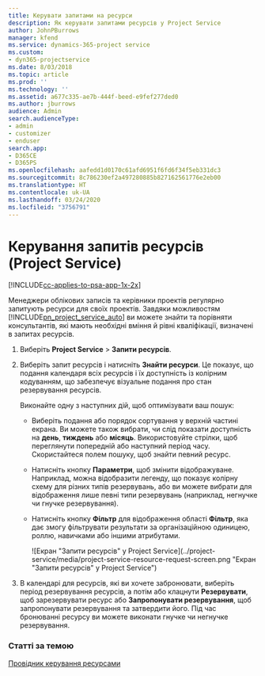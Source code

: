 ```yaml
---
title: Керувати запитами на ресурси
description: Як керувати запитами ресурсів у Project Service
author: JohnPBurrows
manager: kfend
ms.service: dynamics-365-project service
ms.custom:
- dyn365-projectservice
ms.date: 8/03/2018
ms.topic: article
ms.prod: ''
ms.technology: ''
ms.assetid: a677c335-ae7b-444f-beed-e9fef277ded0
ms.author: jburrows
audience: Admin
search.audienceType:
- admin
- customizer
- enduser
search.app:
- D365CE
- D365PS
ms.openlocfilehash: aafedd1d0170c61afd6951f6fd6f34f5eb331dc3
ms.sourcegitcommit: 8c786230ef2a497280885b827162561776e2eb00
ms.translationtype: HT
ms.contentlocale: uk-UA
ms.lasthandoff: 03/24/2020
ms.locfileid: "3756791"
---
```

# <a name="manage-resource-requests-project-service"></a>Керування запитів ресурсів (Project Service)

[!INCLUDE[cc-applies-to-psa-app-1x-2x](../includes/cc-applies-to-psa-app-1x-2x.md)]

Менеджери облікових записів та керівники проектів регулярно запитують ресурси для своїх проектів. Завдяки можливостям [!INCLUDE[pn_project_service_auto](../includes/pn-project-service-auto.md)] ви можете знайти та порівняти консультантів, які мають необхідні вміння й рівні кваліфікації, визначені в запитах ресурсів.  
  
1. Виберіть **Project Service** > **Запити ресурсів**.  
  
2. Виберіть запит ресурсів і натисніть **Знайти ресурси**. Це показує, що подання календаря всіх ресурсів і їх доступність із колірним кодуванням, що забезпечує візуальне подання про стан резервування ресурсів.  
  
    Виконайте одну з наступних дій, щоб оптимізувати ваш пошук:  
  
   -   Виберіть подання або порядок сортування у верхній частині екрана. Ви можете також вибрати, чи слід показати доступність на **день**, **тиждень** або **місяць**. Використовуйте стрілки, щоб переглянути попередній або наступний період часу. Скористайтеся полем пошуку, щоб знайти певний ресурс.  
  
   -   Натисніть кнопку **Параметри**, щоб змінити відображуване. Наприклад, можна відобразити легенду, що показує колірну схему для різних типів резервувань, або ви можете вибрати для відображення лише певні типи резервувань (наприклад, негнучке чи гнучке резервування).  
  
   -   Натисніть кнопку **Фільтр** для відображення області **Фільтр**, яка дає змогу фільтрувати результати за організаційною одиницею, роллю, навичками або іншими атрибутами.  
  
       ![Екран "Запити ресурсів" у Project Service](../project-service/media/project-service-resource-request-screen.png "Екран "Запити ресурсів" у Project Service")  
  
3. В календарі для ресурсів, які ви хочете забронювати, виберіть період резервування ресурсів, а потім або клацнути **Резервувати**, щоб зарезервувати ресурс або **Запропонувати резервування**, щоб запропонувати резервування та затвердити його. Під час бронюванні ресурсу ви можете виконати гнучке чи негнучке резервування.  
  
### <a name="see-also"></a>Статті за темою  
 [Провідник керування ресурсами](../project-service/resource-manager-guide.md)

